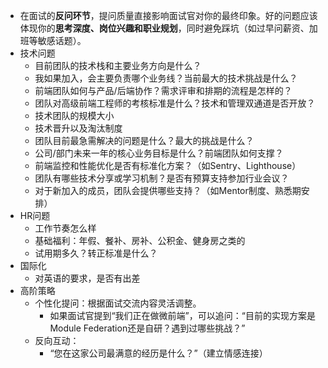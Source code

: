 - 在面试的**反问环节**，提问质量直接影响面试官对你的最终印象。好的问题应该体现你的**思考深度、岗位兴趣和职业规划**，同时避免踩坑（如过早问薪资、加班等敏感话题）。
- 技术问题
	- 目前团队的技术栈和主要业务方向是什么？
	- 我如果加入，会主要负责哪个业务线？当前最大的技术挑战是什么？
	- 前端团队如何与产品/后端协作？需求评审和排期的流程是怎样的？
	- 团队对高级前端工程师的考核标准是什么？技术和管理双通道是否开放？
	- 技术团队的规模大小
	- 技术晋升以及淘汰制度
	- 团队目前最急需解决的问题是什么？最大的挑战是什么？
	- 公司/部门未来一年的核心业务目标是什么？前端团队如何支撑？
	- 前端监控和性能优化是否有标准化方案？（如Sentry、Lighthouse）
	- 团队有哪些技术分享或学习机制？是否有预算支持参加行业会议？
	- 对于新加入的成员，团队会提供哪些支持？（如Mentor制度、熟悉期安排）
- HR问题
	- 工作节奏怎么样
	- 基础福利：年假、餐补、房补、公积金、健身房之类的
	- 试用期多久？转正标准是什么？
- 国际化
	- 对英语的要求，是否有出差
- 高阶策略
	- 个性化提问：根据面试交流内容灵活调整。
		- 如果面试官提到“我们正在做微前端”，可以追问：“目前的实现方案是Module Federation还是自研？遇到过哪些挑战？”
	- 反向互动：
		- “您在这家公司最满意的经历是什么？”（建立情感连接）